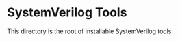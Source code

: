 # SystemVerilog Tools

<!--*
freshness: { owner: 'fangism' reviewed: '2020-10-04' }
*-->

This directory is the root of installable SystemVerilog tools.
